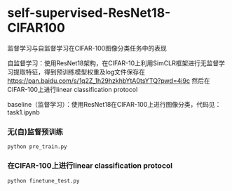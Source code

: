 # self-supervised-ResNet18-CIFAR100
监督学习与自监督学习在CIFAR-100图像分类任务中的表现

自监督学习：使用ResNet18架构，在CIFAR-10上利用SimCLR框架进行无监督学习提取特征，得到预训练模型权重及log文件保存在  https://pan.baidu.com/s/1q2Z_1h29hzkhbYtA0tsYTQ?pwd=4i9c   然后在CIFAR-100上进行linear classification protocol

baseline（监督学习）：使用ResNet18在CIFAR-100上进行图像分类，代码见：task1.ipynb

### 无(自)监督预训练
```
python pre_train.py
```

### 在CIFAR-100上进行linear classification protocol
```
python finetune_test.py
```
